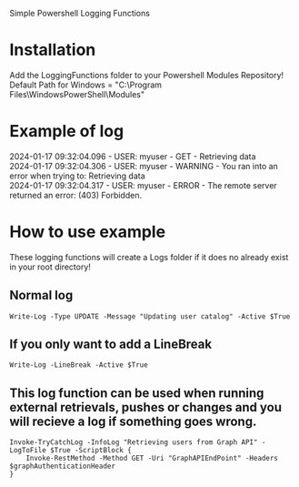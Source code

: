 Simple Powershell Logging Functions

# Installation
Add the LoggingFunctions folder to your Powershell Modules Repository!<br>
Default Path for Windows = "C:\Program Files\WindowsPowerShell\Modules"

# Example of log
2024-01-17 09:32:04.096 - USER: myuser - GET - Retrieving data<br>
2024-01-17 09:32:04.306 - USER: myuser - WARNING - You ran into an error when trying to: Retrieving data<br>
2024-01-17 09:32:04.317 - USER: myuser - ERROR - The remote server returned an error: (403) Forbidden.

# How to use example
These logging functions will create a Logs folder if it does no already exist in your root directory!

## Normal log
```
Write-Log -Type UPDATE -Message "Updating user catalog" -Active $True
```

## If you only want to add a LineBreak
```
Write-Log -LineBreak -Active $True
```

## This log function can be used when running external retrievals, pushes or changes and you will recieve a log if something goes wrong.
```
Invoke-TryCatchLog -InfoLog "Retrieving users from Graph API" -LogToFile $True -ScriptBlock {
    Invoke-RestMethod -Method GET -Uri "GraphAPIEndPoint" -Headers $graphAuthenticationHeader
}
```
